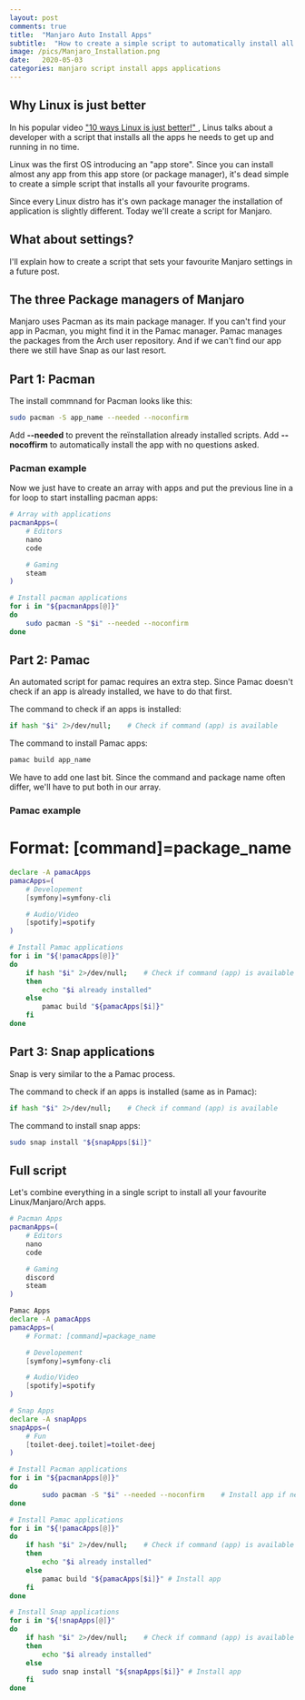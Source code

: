 ```yaml
---
layout: post
comments: true
title:  "Manjaro Auto Install Apps"
subtitle:  "How to create a simple script to automatically install all your favourite applications"
image: /pics/Manjaro_Installation.png
date:   2020-05-03
categories: manjaro script install apps applications
---
```


## Why Linux is just better

In his popular video ["10 ways Linux is just better!" ](https://www.youtube.com/watch?v=4halg2kzPms), Linus talks about a developer with a script that installs all the apps he needs to get up and running in no time.

Linux was the first OS introducing an "app store". Since you can install almost any app from this app store (or package manager), it's dead simple to create a simple script that installs all your favourite programs.

Since every Linux distro has it's own package manager the installation of application is slightly different. Today we'll create a script for Manjaro.

## What about settings?

I'll explain how to create a script that sets your favourite Manjaro settings in a future post.

## The three Package managers of Manjaro

Manjaro uses Pacman as its main package manager. If you can't find your app in Pacman, you might find it in the Pamac manager. Pamac manages the packages from the Arch user repository. And if we can't find our app there we still have Snap as our last resort.

## Part 1: Pacman

The install commnand for Pacman looks like this:
``` bash
sudo pacman -S app_name --needed --noconfirm
``` 
Add **--needed** to prevent the reïnstallation already installed scripts.
Add **--nocoffirm** to automatically install the app with no questions asked.

### Pacman example

Now we just have to create an array with apps and put the previous line in a for loop to start installing pacman apps:

```bash
# Array with applications
pacmanApps=(
    # Editors
    nano
    code

    # Gaming
    steam
)

# Install pacman applications
for i in "${pacmanApps[@]}"
do
    sudo pacman -S "$i" --needed --noconfirm
done
```

## Part 2: Pamac

An automated script for pamac requires an extra step. Since Pamac doesn't check if an app is already installed, we have to do that first.

The command to check if an apps is installed:
```bash
if hash "$i" 2>/dev/null;    # Check if command (app) is available
```

The command to install Pamac apps:
```bash
pamac build app_name
```

We have to add one last bit. Since the command and package name often differ, we'll have to put both in our array.

### Pamac example

# Format: [command]=package_name

```bash
declare -A pamacApps
pamacApps=(
    # Developement
    [symfony]=symfony-cli

    # Audio/Video
    [spotify]=spotify
)

# Install Pamac applications
for i in "${!pamacApps[@]}"
do
    if hash "$i" 2>/dev/null;    # Check if command (app) is available
    then
        echo "$i already installed"
    else
        pamac build "${pamacApps[$i]}"
    fi
done

```

## Part 3: Snap applications

Snap is very similar to the a Pamac process.

The command to check if an apps is installed (same as in Pamac):
```bash
if hash "$i" 2>/dev/null;    # Check if command (app) is available
```

The command to install snap apps:
```bash
sudo snap install "${snapApps[$i]}"
```

## Full script

Let's combine everything in a single script to install all your favourite Linux/Manjaro/Arch apps. 

```bash
# Pacman Apps
pacmanApps=(
    # Editors
    nano
    code

    # Gaming
    discord
    steam
)

Pamac Apps
declare -A pamacApps
pamacApps=(
    # Format: [command]=package_name

    # Developement
    [symfony]=symfony-cli

    # Audio/Video
    [spotify]=spotify
)

# Snap Apps
declare -A snapApps
snapApps=(
    # Fun
    [toilet-deej.toilet]=toilet-deej    
)

# Install Pacman applications
for i in "${pacmanApps[@]}"
do
        sudo pacman -S "$i" --needed --noconfirm    # Install app if needed, without asking questions
done

# Install Pamac applications
for i in "${!pamacApps[@]}"
do
    if hash "$i" 2>/dev/null;    # Check if command (app) is available
    then
        echo "$i already installed"
    else
        pamac build "${pamacApps[$i]}" # Install app
    fi
done

# Install Snap applications
for i in "${!snapApps[@]}"
do
    if hash "$i" 2>/dev/null;    # Check if command (app) is available
    then
        echo "$i already installed"
    else
        sudo snap install "${snapApps[$i]}" # Install app
    fi
done
```


